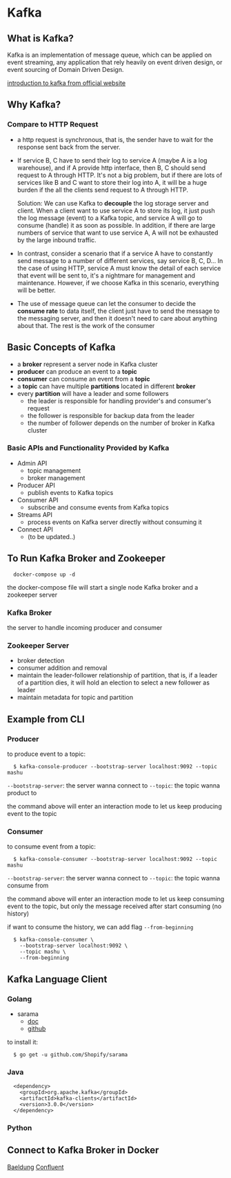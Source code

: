 # Kafka

## What is Kafka?

Kafka is an implementation of message queue, which can be applied on event
streaming, any application that rely heavily on event driven design, or event
sourcing of Domain Driven Design.

[introduction to kafka from official website](https://kafka.apache.org/intro)

## Why Kafka?

### Compare to HTTP Request
- a http request is synchronous, that is, the sender have to wait for the
  response sent back from the server.
- If service B, C have to send their log to service A (maybe A is a log
  warehouse), and if A provide http interface, then B, C should send request to
  A through HTTP. It's not a big problem, but if there are lots of services like
  B and C want to store their log into A, it will be a huge burden if the all
  the clients send request to A through HTTP.

  Solution:
    We can use Kafka to **decouple** the log storage server and client. When a
    client want to use service A to store its log, it just push the log message
    (event) to a Kafka topic, and service A will go to consume (handle) it as
    soon as possible. In addition, if there are large numbers of service that
    want to use service A, A will not be exhausted by the large inbound traffic.

- In contrast, consider a scenario that if a service A have to constantly send
  message to a number of different services, say service B, C, D...
  In the case of using HTTP, service A must know the detail of each service that
  event will be sent to, it's a nightmare for management and maintenance.
  However, if we choose Kafka in this scenario, everything will be better.

- The use of message queue can let the consumer to decide the **consume rate**
  to data itself, the client just have to send the message to the messaging
  server, and then it doesn't need to care about anything about that. The rest
  is the work of the consumer

## Basic Concepts of Kafka
- a **broker** represent a server node in Kafka cluster
- **producer** can produce an event to a **topic**
- **consumer** can consume an event from a **topic**
- a **topic** can have multiple **partitions** located in different **broker**
- every **partition** will have a leader and some followers
  - the leader is responsible for handling provider's and consumer's request
  - the follower is responsible for backup data from the leader
  - the number of follower depends on the number of broker in Kafka cluster

### Basic APIs and Functionality Provided by Kafka
- Admin API
  - topic management
  - broker management
- Producer API
  - publish events to Kafka topics
- Consumer API
  - subscribe and consume events from Kafka topics
- Streams API
  - process events on Kafka server directly without consuming it
- Connect API
  - (to be updated..)


## To Run Kafka Broker and Zookeeper
```
  docker-compose up -d
```
the docker-compose file will start a single node Kafka broker and a zookeeper
server

### Kafka Broker

the server to handle incoming producer and consumer

### Zookeeper Server

- broker detection
- consumer addition and removal
- maintain the leader-follower relationship of partition, that is, if a leader
  of a partition dies, it will hold an election to select a new follower as
  leader
- maintain metadata for topic and partition
  
## Example from CLI

### Producer

to produce event to a topic:
```
  $ kafka-console-producer --bootstrap-server localhost:9092 --topic mashu
```
`--bootstrap-server`: the server wanna connect to
`--topic`: the topic wanna product to

the command above will enter an interaction mode to let us keep producing event
to the topic

### Consumer

to consume event from a topic:
```
  $ kafka-console-consumer --bootstrap-server localhost:9092 --topic mashu
```
`--bootstrap-server`: the server wanna connect to
`--topic`: the topic wanna consume from

the command above will enter an interaction mode to let us keep consuming event
to the topic, but only the message received after start consuming (no history)

if want to consume the history, we can add flag `--from-beginning`
```
  $ kafka-console-consumer \
    --bootstrap-server localhost:9092 \
    --topic mashu \
    --from-beginning
```

## Kafka Language Client

### Golang
- sarama
  - [doc](https://pkg.go.dev/github.com/Shopify/sarama#section-readme)
  - [github](https://github.com/Shopify/sarama)

to install it:
```
  $ go get -u github.com/Shopify/sarama
```

### Java
```
  <dependency>
    <groupId>org.apache.kafka</groupId>
    <artifactId>kafka-clients</artifactId>
    <version>3.0.0</version>
  </dependency>
```

### Python


## Connect to Kafka Broker in Docker

[Baeldung](https://www.baeldung.com/kafka-docker-connection)
[Confluent](https://www.confluent.io/blog/kafka-client-cannot-connect-to-broker-on-aws-on-docker-etc/)